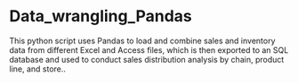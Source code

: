 # Data_wrangling_Pandas
 This python script uses Pandas to load and combine sales and inventory data from different Excel and Access files, which is then exported to an SQL database and used to conduct sales distribution analysis by chain, product line, and store..
